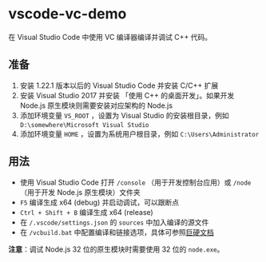 # vscode-vc-demo

在 Visual Studio Code 中使用 VC 编译器编译并调试 C++ 代码。

## 准备

1. 安装 1.22.1 版本以后的 Visual Studio Code 并安装 C/C++ 扩展
2. 安装 Visual Studio 2017 并安装 「使用 C++ 的桌面开发」。如果开发 Node.js 原生模块则需要安装对应架构的 Node.js
3. 添加环境变量 ```VS_ROOT``` ，设置为 Visual Studio 的安装根目录，例如 ```D:\somewhere\Microsoft Visual Studio```
4. 添加环境变量 ```HOME``` ，设置为系统用户根目录，例如 ```C:\Users\Administrator```

## 用法

* 使用 Visual Studio Code 打开 ```/console``` （用于开发控制台应用）或 ```/node``` （用于开发 Node.js 原生模块）文件夹
* ```F5``` 编译生成 x64 (debug) 并启动调试，可以跟断点
* ```Ctrl + Shift + B``` 编译生成 x64 (release)
* 在 ```/.vscode/settings.json``` 的 ```sources``` 中加入编译的源文件
* 在 ```/vcbuild.bat``` 中配置编译和链接选项，具体可参照[巨硬文档](https://docs.microsoft.com/zh-cn/cpp/build/reference/c-cpp-building-reference)

**注意**：调试 Node.js 32 位的原生模块时需要使用 32 位的 ```node.exe```。

